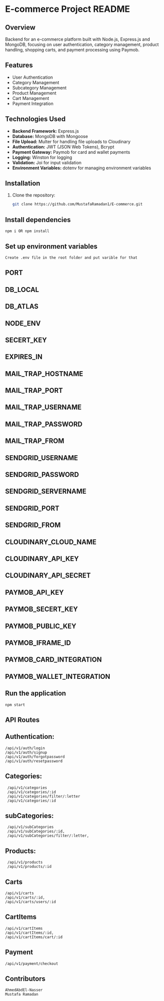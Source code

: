 # E-commerce Project README

## Overview
 Backend for an e-commerce platform built with Node.js, Express.js and MongoDB, focusing on user authentication, category management, product handling, shopping carts, and payment processing using Paymob.

## Features
- User Authentication
- Category Management
- Subcategory Management
- Product Management
- Cart Management
- Payment Integration

## Technologies Used
- **Backend Framework:** Express.js
- **Database:** MongoDB with Mongoose
- **File Upload:** Multer for handling file uploads to Cloudinary
- **Authentication:** JWT (JSON Web Tokens), Bcrypt
- **Payment Gateway:** Paymob for card and wallet payments
- **Logging:** Winston for logging
- **Validation:** Joi for input validation
- **Environment Variables:** dotenv for managing environment variables

## Installation
1. Clone the repository:
   ```bash
   git clone https://github.com/MustafaRamadan1/E-commerce.git


## Install dependencies 

    npm i OR npm install

## Set up environment variables

    Create .env file in the root folder and put varible for that 

## PORT
## DB_LOCAL
## DB_ATLAS
## NODE_ENV
## SECERT_KEY
## EXPIRES_IN
## MAIL_TRAP_HOSTNAME
## MAIL_TRAP_PORT
## MAIL_TRAP_USERNAME
## MAIL_TRAP_PASSWORD
## MAIL_TRAP_FROM
## SENDGRID_USERNAME
## SENDGRID_PASSWORD
## SENDGRID_SERVERNAME
## SENDGRID_PORT
## SENDGRID_FROM
## CLOUDINARY_CLOUD_NAME
## CLOUDINARY_API_KEY
## CLOUDINARY_API_SECRET
## PAYMOB_API_KEY
## PAYMOB_SECERT_KEY
## PAYMOB_PUBLIC_KEY
## PAYMOB_IFRAME_ID
## PAYMOB_CARD_INTEGRATION
## PAYMOB_WALLET_INTEGRATION



## Run the application

    npm start 


## API Routes

## Authentication: 
    /api/v1/auth/login
    /api/v1/auth/signup
    /api/v1/auth/forgotpassword
    /api/v1/auth/resetpassword


## Categories: 
     /api/v1/categories
     /api/v1/categories/:id
     /api/v1/categories/filter/:letter
     /api/v1/categories/:id

## subCategories: 
     /api/v1/subCategories
     /api/v1/subCategories/:id,
     /api/v1/subCategories/filter/:letter,

## Products: 
     /api/v1/products
     /api/v1/products/:id

## Carts
    /api/v1/carts
    /api/v1/carts/:id,
    /api/v1/carts/users/:id

## CartItems
    /api/v1/cartItems
    /api/v1/cartItems/:id,
    /api/v1/cartItems/cart/:id

## Payment
    /api/v1/payment/checkout



## Contributors
    AhmedAbdEl-Nasser
    Mustafa Ramadan